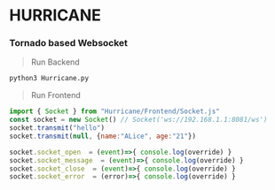 # HURRICANE

### Tornado based Websocket

> Run Backend
```bash
python3 Hurricane.py
```

> Run Frontend
```javascript
import { Socket } from "Hurricane/Frontend/Socket.js"
const socket = new Socket() // Socket('ws://192.168.1.1:8081/ws') 
socket.transmit("hello")
socket.transmit(null, {name:"ALice", age:"21"})

socket.socket_open  = (event)=>{ console.log(override) } 
socket.socket_message  = (event)=>{ console.log(override) } 
socket.socket_close  = (event)=>{ console.log(override) } 
socket.socket_error  = (error)=>{ console.log(override) } 

```